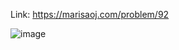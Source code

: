Link: https://marisaoj.com/problem/92

![image](https://github.com/user-attachments/assets/94a67761-2291-48cb-a3ea-56a02b64bd1f)
